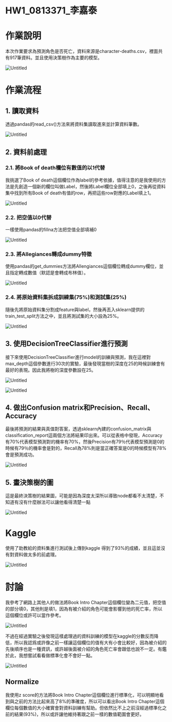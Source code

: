 # HW1_0813371_李嘉泰

# 作業說明

本次作業要求為預測角色是否死亡，資料來源是character-deaths.csv，裡面共有917筆資料。並且使用決策樹作為主要的模型。

![Untitled](https://prod-files-secure.s3.us-west-2.amazonaws.com/199c0fbf-d791-45e8-9903-7e182255c53b/43d5e0bb-1d3f-4057-9e55-af3a9417bab6/Untitled.png)

# 作業流程

## 1. 讀取資料

透過pandas的read_csv()方法來將資料集讀取進來並計算資料筆數。

![Untitled](https://prod-files-secure.s3.us-west-2.amazonaws.com/199c0fbf-d791-45e8-9903-7e182255c53b/43d5e0bb-1d3f-4057-9e55-af3a9417bab6/Untitled.png)

## 2. 資料前處理

### 2.1. 將Book of death欄位有數值的以1代替

我挑選了Book of death這個欄位作為label的參考依據，值得注意的是我使用的方法是先創造一個新的欄位叫做Label，然後將Label欄位全部填上0，之後再從資料集中找到所有Book of death有值的row，再把這些row對應的Label填上1。

![Untitled](https://prod-files-secure.s3.us-west-2.amazonaws.com/199c0fbf-d791-45e8-9903-7e182255c53b/2496b998-a586-421a-b9b4-e1ac5712ecb8/Untitled.png)

### 2.2. 把空值以0代替

一樣使用pandas的fillna方法把空值全部填補0

![Untitled](https://prod-files-secure.s3.us-west-2.amazonaws.com/199c0fbf-d791-45e8-9903-7e182255c53b/5bda4001-0dc8-417e-9d16-30cea731dc94/Untitled.png)

### 2.3. 將Allegiances轉成dummy特徵

使用pandas的get_dummies方法將Allengiances這個欄位轉成dummy欄位，並且指定轉成數值（默認是會轉成布林值）。

![Untitled](https://prod-files-secure.s3.us-west-2.amazonaws.com/199c0fbf-d791-45e8-9903-7e182255c53b/5e908922-3a08-4193-8ec6-6c060f685fb5/Untitled.png)

### 2.4. 將原始資料集拆成訓練集(75%)和測試集(25%)

隨後先將原始資料集分割成feature與label，然後再丟入sklearn提供的train_test_split方法之中，並且將測試集的大小設為25%。

![Untitled](https://prod-files-secure.s3.us-west-2.amazonaws.com/199c0fbf-d791-45e8-9903-7e182255c53b/c62b0fd4-fd94-4bb1-806e-9cbce16ef98b/Untitled.png)

## 3. 使用DecisionTreeClassifier進行預測

接下來使用DecisionTreeClassifier進行model的訓練與預測，我在這裡對max_depth這個參數進行30次的實驗，最後發現當樹的深度在25的時候訓練會有最好的表現。因此我將樹的深度參數設在25。

![Untitled](https://prod-files-secure.s3.us-west-2.amazonaws.com/199c0fbf-d791-45e8-9903-7e182255c53b/10bb223d-9aad-46ae-8379-9aaafd7d0181/Untitled.png)

![Untitled](https://prod-files-secure.s3.us-west-2.amazonaws.com/199c0fbf-d791-45e8-9903-7e182255c53b/7bb4f191-20a3-4347-b30c-8d452433a373/Untitled.png)

## 4. 做出Confusion matrix和Precision、Recall、Accuracy

最後將預測的結果與真值對答案，透過sklearn內建的confusion_matrix與classification_report這兩個方法將結果印出來。可以從表格中發現，Accuracy有70%代表模型預測對的機率有70%，然後Precision有79％代表模型預測是0的時候有79％的機率會是對的，Recall為78%則是當正確答案是0的時候模型有78%會是預測成功。

![Untitled](https://prod-files-secure.s3.us-west-2.amazonaws.com/199c0fbf-d791-45e8-9903-7e182255c53b/6ecb18e4-976d-414c-9bbe-6bc3f181c9a5/Untitled.png)

## 5. 畫決策樹的圖

這是最終決策樹的結果圖，可能是因為深度太深所以導致node都看不太清楚，不知道有沒有什麼辦法可以讓他看得清楚一點

![Untitled](https://prod-files-secure.s3.us-west-2.amazonaws.com/199c0fbf-d791-45e8-9903-7e182255c53b/656b2210-8a02-4b64-8a2f-3761db493d76/Untitled.png)

# Kaggle

使用了助教給的資料集進行測試後上傳到kaggle 得到了93%的成績，並且這並沒有對資料做太多的前處理。

![Untitled](https://prod-files-secure.s3.us-west-2.amazonaws.com/199c0fbf-d791-45e8-9903-7e182255c53b/04358a7e-20b1-42dd-bdb4-237b70c4b3b7/Untitled.png)

# 討論

我參考了網路上其他人的做法將Book Intro Chapter這個欄位變為二元值，把空值的部分填0，其他則是填1，因為有被介紹的角色可能會影響到他的死亡率，所以這個欄位或許可以當作參考。

![Untitled](https://prod-files-secure.s3.us-west-2.amazonaws.com/199c0fbf-d791-45e8-9903-7e182255c53b/051344da-d361-4ad9-ad95-4900fe847ad6/Untitled.png)

不過在經過實驗之後發現這樣處理過的資料訓練的模型在kaggle的分數反而降低，所以我認爲或許像之前一樣讓這個欄位的值有大有小會比較好，因為被介紹的先後順序也是一種資訊，或許越後面被介紹的角色死亡率會跟低也說不一定。有鑑於此，我想嘗試看看做標準化會不會好一點。

![Untitled](https://prod-files-secure.s3.us-west-2.amazonaws.com/199c0fbf-d791-45e8-9903-7e182255c53b/4d2a6b11-bd4e-41bf-923a-7b98a88cc401/Untitled.png)

## Normalize

我使用z score的方法將Book Intro Chapter這個欄位進行標準化，可以明顯地看到與之前的方法比起來高了8%的準確度，所以可以看出Book Intro Chapter這個欄位每個數值的大小確實會對資料訓練有幫助。但依然比不上之前沒經過標準化之前的結果(93%)，所以或許讓他維持著跟之前一樣的數值範圍會更好。

